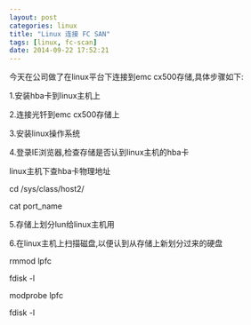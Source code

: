 ```yaml
---
layout: post
categories: linux
title: "Linux 连接 FC SAN"
tags: [linux, fc-scan]
date: 2014-09-22 17:52:21
---
```


今天在公司做了在linux平台下连接到emc cx500存储,具体步骤如下:

1.安装hba卡到linux主机上

2.连接光钎到emc cx500存储上

3.安装linux操作系统

4.登录IE浏览器,检查存储是否认到linux主机的hba卡

linux主机下查hba卡物理地址

cd /sys/class/host2/

cat port_name

5.存储上划分lun给linux主机用

6.在linux主机上扫描磁盘,以便认到从存储上新划分过来的硬盘

rmmod lpfc

fdisk -l

modprobe lpfc

fdisk -l
